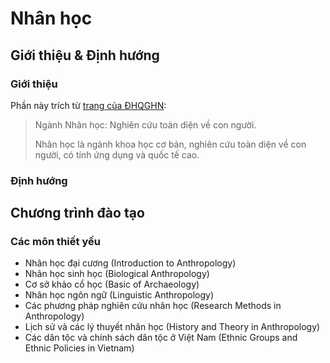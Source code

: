 # Nhân học

## Giới thiệu & Định hướng

### Giới thiệu

Phần này trích từ [trang của ĐHQGHN](https://ussh.vnu.edu.vn/vi/dao-tao/nganh-nhan-hoc/):

> Ngành Nhân học: Nghiên cứu toàn diện về con người.
> 
> Nhân học là ngành khoa học cơ bản, nghiên cứu toàn diện về con người, có tính ứng dụng và quốc tế cao.

### Định hướng

## Chương trình đào tạo

### Các môn thiết yếu
- Nhân học đại cương (Introduction to Anthropology)    
- Nhân học sinh học (Biological Anthropology)     
- Cơ sở khảo cổ học (Basic of Archaeology)    
- Nhân học ngôn ngữ (Linguistic Anthropology)    
- Các phương pháp nghiên cứu nhân học (Research Methods in Anthropology)
- Lịch sử và các lý thuyết nhân học (History and Theory in Anthropology)
- Các dân tộc và chính sách dân tộc ở Việt Nam (Ethnic Groups and Ethnic Policies in Vietnam)